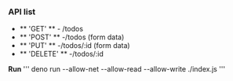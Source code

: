 ### API list
- ** 'GET' ** - /todos
- ** 'POST' ** -/todos (form data)
- ** 'PUT' ** -/todos/:id (form data)
- ** 'DELETE' ** -/todos/:id


**Run**
'''
deno run --allow-net --allow-read --allow-write ./index.js
'''